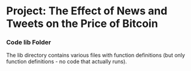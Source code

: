 # Project: The Effect of News and Tweets on the Price of Bitcoin
### Code lib Folder

The lib directory contains various files with function definitions (but only function definitions - no code that actually runs).

